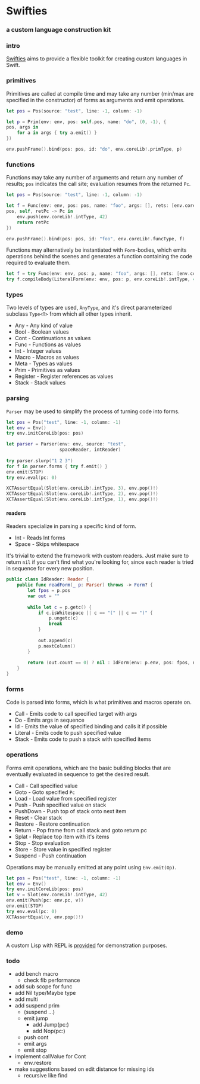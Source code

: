 # Swifties
### a custom language construction kit 

### intro
[Swifties](https://github.com/codr7/swifties) aims to provide a flexible toolkit for creating custom languages in Swift.

### primitives
Primitives are called at compile time and may take any number (min/max are specified in the constructor) of forms as arguments and emit operations. 

```swift
let pos = Pos(source: "test", line: -1, column: -1)

let p = Prim(env: env, pos: self.pos, name: "do", (0, -1), { 
pos, args in
    for a in args { try a.emit() }
})

env.pushFrame().bind(pos: pos, id: "do", env.coreLib!.primType, p)
```

### functions
Functions may take any number of arguments and return any number of results; `pos` indicates the call site; evaluation resumes from the returned `Pc`.

```swift
let pos = Pos(source: "test", line: -1, column: -1)

let f = Func(env: env, pos: pos, name: "foo", args: [], rets: [env.coreLib!.intType], {
pos, self, retPc -> Pc in
    env.push(env.coreLib!.intType, 42)
    return retPc
})

env.pushFrame().bind(pos: pos, id: "foo", env.coreLib!.funcType, f)
```

Functions may alternatively be instantiated with `Form`-bodies, which emits operations behind the scenes and generates a function containing the code required to evaluate them.

```swift
let f = try Func(env: env, pos: p, name: "foo", args: [], rets: [env.coreLib!.intType])
try f.compileBody(LiteralForm(env: env, pos: p, env.coreLib!.intType, 42))
```

### types
Two levels of types are used, `ÀnyType`, and it's direct parameterized subclass `Type<T>` from which all other types inherit.

- Any - Any kind of value
- Bool - Boolean values
- Cont - Continuations as values
- Func - Functions as values
- Int - Integer values
- Macro - Macros as values
- Meta - Types as values
- Prim - Primitives as values
- Register - Register references as values
- Stack - Stack values

### parsing
`Parser` may be used to simplify the process of turning code into forms.

```swift
let pos = Pos("test", line: -1, column: -1)
let env = Env()
try env.initCoreLib(pos: pos)

let parser = Parser(env: env, source: "test",
                    spaceReader, intReader)
                    
try parser.slurp("1 2 3")
for f in parser.forms { try f.emit() }
env.emit(STOP)
try env.eval(pc: 0)

XCTAssertEqual(Slot(env.coreLib!.intType, 3), env.pop()!) 
XCTAssertEqual(Slot(env.coreLib!.intType, 2), env.pop()!) 
XCTAssertEqual(Slot(env.coreLib!.intType, 1), env.pop()!) 
```

#### readers
Readers specialize in parsing a specific kind of form.

- Int - Reads Int forms
- Space - Skips whitespace

It's trivial to extend the framework with custom readers. 
Just make sure to return `nil` if you can't find what you're looking for, since each reader is tried in sequence for every new position.

```swift
public class IdReader: Reader {
    public func readForm(_ p: Parser) throws -> Form? {
        let fpos = p.pos
        var out = ""
        
        while let c = p.getc() {
            if c.isWhitespace || c == "(" || c == ")" {
                p.ungetc(c)
                break
            }
            
            out.append(c)
            p.nextColumn()
        }
        
        return (out.count == 0) ? nil : IdForm(env: p.env, pos: fpos, name: out)
    }
}
```

### forms
Code is parsed into forms, which is what primitives and macros operate on.

- Call - Emits code to call specified target with args
- Do - Emits args in sequence
- Id - Emits the value of specified binding and calls it if possible
- Literal - Emits code to push specified value
- Stack - Emits code to push a stack with specified items

### operations
Forms emit operations, which are the basic building blocks that are eventually evaluated in sequence to get the desired result.

- Call - Call specified value
- Goto - Goto specified `Pc`
- Load - Load value from specified register
- Push - Push specified value on stack
- PushDown - Push top of stack onto next item
- Reset - Clear stack
- Restore - Restore continuation
- Return - Pop frame from call stack and goto return pc
- Splat - Replace top item with it's items
- Stop - Stop evaluation
- Store - Store value in specified register
- Suspend - Push continuation

Operations may be manually emitted at any point using `Env.emit(Op)`.

```swift
let pos = Pos("test", line: -1, column: -1)
let env = Env()
try env.initCoreLib(pos: pos)
let v = Slot(env.coreLib!.intType, 42)
env.emit(Push(pc: env.pc, v))
env.emit(STOP)
try env.eval(pc: 0)
XCTAssertEqual(v, env.pop()!)
```

### demo
A custom Lisp with REPL is [provided](https://github.com/codr7/swifties-repl) for demonstration purposes.

### todo
- add bench macro
    - check fib performance
- add sub scope for func
- add Nil type/Maybe type
- add multi
- add suspend prim
    - (suspend ...)
    - emit jump
        - add Jump(pc:)
        - add Nop(pc:)
    - push cont
    - emit args
    - emit stop
- implement callValue for Cont
    - env.restore
- make suggestions based on edit distance for missing ids
    - recursive like find

